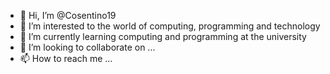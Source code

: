 - 👋 Hi, I’m @Cosentino19
- 👀 I’m interested to the world of computing, programming and technology
- 🌱 I’m currently learning computing and programming at the university
- 💞️ I’m looking to collaborate on ...
- 📫 How to reach me ...

<!---
Cosentino19/Cosentino19 is a ✨ special ✨ repository because its `README.md` (this file) appears on your GitHub profile.
You can click the Preview link to take a look at your changes.
--->
